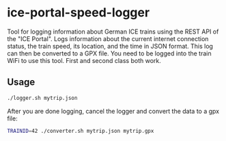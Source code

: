 # ice-portal-speed-logger

Tool for logging information about German ICE trains using the REST API of the "ICE Portal". Logs information about the current internet connection status, the train speed, its location, and the time in JSON format. This log can then be converted to a GPX file.
You need to be logged into the train WiFi to use this tool. First and second class both work.

## Usage

```sh
./logger.sh mytrip.json
```

After you are done logging, cancel the logger and convert the data to a gpx file:

```sh
TRAINID=42 ./converter.sh mytrip.json mytrip.gpx
```
